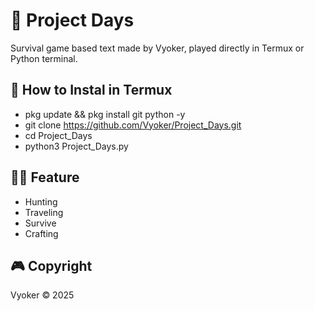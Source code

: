 # 🧟 Project Days

Survival game based text made by Vyoker, played directly in Termux or Python terminal.

## 🔧 How to Instal in Termux

- pkg update && pkg install git python -y
- git clone https://github.com/Vyoker/Project_Days.git
- cd Project_Days
- python3 Project_Days.py

## 🧙‍♂️ Feature
- Hunting
- Traveling
- Survive
- Crafting

## 🎮 Copyright
Vyoker © 2025
